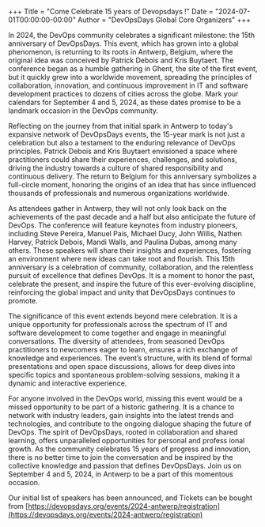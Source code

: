 +++
Title = "Come Celebrate 15 years of Devopsdays !"
Date = "2024-07-01T00:00:00-00:00"
Author = "DevOpsDays Global Core Organizers"
+++

In 2024, the DevOps community celebrates a significant milestone: the 15th anniversary of DevOpsDays. This event, which has grown into a global phenomenon, is returning to its roots in Antwerp, Belgium, where the original idea was conceived by Patrick Debois and Kris Buytaert. The conference began as a humble gathering in Ghent, the site of the first event, but it quickly grew into a worldwide movement, spreading the principles of collaboration, innovation, and continuous improvement in IT and software development practices to dozens of cities across the globe. Mark your calendars for September 4 and 5, 2024, as these dates promise to
 be a landmark occasion in the DevOps community.

Reflecting on the journey from that initial spark in Antwerp to today's expansive network of DevOpsDays events, the 15-year mark is not just a celebration but also a testament to the enduring relevance of DevOps principles. Patrick Debois and Kris Buytaert envisioned a space where practitioners could share their experiences, challenges, and solutions, driving the industry towards a culture of shared responsibility and continuous delivery. The return to Belgium for this anniversary symbolizes a full-circle moment, honoring the origins of an idea that has since influenced thousands of professionals and numerous organizations worldwide.

As attendees gather in Antwerp, they will not only look back on the achievements of the past decade and a half but also anticipate the future of DevOps. The conference will feature keynotes from industry pioneers, 
including Steve Pereira, Manuel Pais, Michael Ducy, John Willis, Nathen Harvey, Patrick Debois, Mandi Walls, and Paulina Dubas, among many others. These speakers will share their insights and experiences, fostering
 an environment where new ideas can take root and flourish. This 15th anniversary is a celebration of community, collaboration, and the relentless pursuit of excellence that defines DevOps. It is a moment to honor 
the past, celebrate the present, and inspire the future of this ever-evolving discipline, reinforcing the global impact and unity that DevOpsDays continues to promote.

The significance of this event extends beyond mere celebration. It is a unique opportunity for professionals across the spectrum of IT and software development to come together and engage in meaningful conversations. The diversity of attendees, from seasoned DevOps practitioners to newcomers eager to learn, ensures a rich exchange of knowledge and experiences. The event’s structure, with its blend of formal presentations and
 open space discussions, allows for deep dives into specific topics and spontaneous problem-solving sessions, making it a dynamic and interactive experience.

For anyone involved in the DevOps world, missing this event would be a missed opportunity to be part of a historic gathering. It is a chance to network with industry leaders, gain insights into the latest trends and technologies, and contribute to the ongoing dialogue shaping the future of DevOps. The spirit of DevOpsDays, rooted in collaboration and shared learning, offers unparalleled opportunities for personal and profess
ional growth. As the community celebrates 15 years of progress and innovation, there is no better time to join the conversation and be inspired by the collective knowledge and passion that defines DevOpsDays. Join 
us on September 4 and 5, 2024, in Antwerp to be a part of this momentous occasion.

Our initial list of speakers has been announced,  and Tickets can be bought from [https://devopsdays.org/events/2024-antwerp/registration](https://devopsdays.org/events/2024-antwerp/registration)



